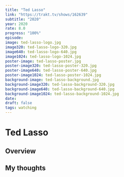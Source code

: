 ```yaml
---
title: "Ted Lasso"
link: "https://trakt.tv/shows/162639"
subtitle: "2020"
year: 2020
rate: 8.0
progress: "100%"
episode:
image: ted-lasso-logo.jpg
image320: ted-lasso-logo-320.jpg
image640: ted-lasso-logo-640.jpg
image1024: ted-lasso-logo-1024.jpg
poster-image: ted-lasso-poster.jpg
poster-image320: ted-lasso-poster-320.jpg
poster-image640: ted-lasso-poster-640.jpg
poster-image1024: ted-lasso-poster-1024.jpg
background-image: ted-lasso-background.jpg
background-image320: ted-lasso-background-320.jpg
background-image640: ted-lasso-background-640.jpg
background-image1024: ted-lasso-background-1024.jpg
date:
draft: false
tags: watching
---
```


# Ted Lasso

## Overview



## My thoughts

